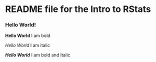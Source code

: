 # README file for the Intro to RStats

### Hello World!

**Hello World** I am bold

_Hello World_ I am italic

_**Hello World**_ I am bold and Italic
